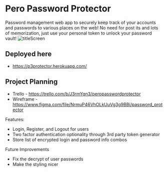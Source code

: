 # Pero Password Protector
Password management web app to securely keep track of your accounts and passwords to various places on the web! No need for post its and lots of memorization, just use your personal token to unlock your password vault!
![titleScreen](https://i.imgur.com/pLnrklh.png)

## Deployed here
- https://p3protector.herokuapp.com/

## Project Planning
- Trello - https://trello.com/b/J3rmYqn3/peropasswordprotector
- Wireframe - https://www.figma.com/file/NrmuP46VhOLkUuVg3g9BBi/password_protector


Features:
  - Login, Register, and Logout for users
  - Two factor authentication optionality through 3rd party token generator
  - Store list of encrypted login and password info combos

Future Improvements
  - Fix the decrypt of user passwords
  - Make the styling nicer
